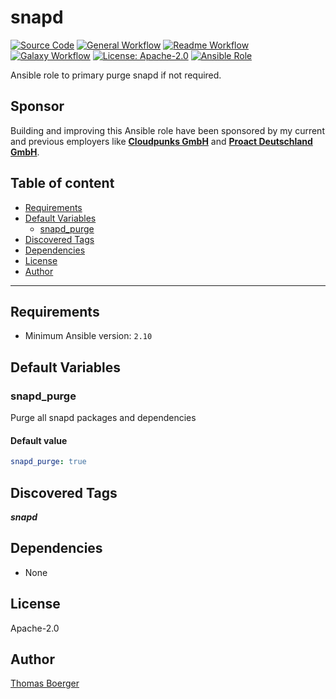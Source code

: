 # snapd

[![Source Code](https://img.shields.io/badge/github-source%20code-blue?logo=github&amp;logoColor=white)](https://github.com/rolehippie/snapd)
[![General Workflow](https://github.com/rolehippie/snapd/actions/workflows/general.yml/badge.svg)](https://github.com/rolehippie/snapd/actions/workflows/general.yml)
[![Readme Workflow](https://github.com/rolehippie/snapd/actions/workflows/readme.yml/badge.svg)](https://github.com/rolehippie/snapd/actions/workflows/readme.yml)
[![Galaxy Workflow](https://github.com/rolehippie/snapd/actions/workflows/galaxy.yml/badge.svg)](https://github.com/rolehippie/snapd/actions/workflows/galaxy.yml)
[![License: Apache-2.0](https://img.shields.io/github/license/rolehippie/snapd)](https://github.com/rolehippie/snapd/blob/master/LICENSE)
[![Ansible Role](https://img.shields.io/badge/role-rolehippie.snapd-blue)](https://galaxy.ansible.com/rolehippie/snapd)

Ansible role to primary purge snapd if not required.

## Sponsor

Building and improving this Ansible role have been sponsored by my current and previous employers like **[Cloudpunks GmbH](https://cloudpunks.de)** and **[Proact Deutschland GmbH](https://www.proact.eu)**.

## Table of content

- [Requirements](#requirements)
- [Default Variables](#default-variables)
  - [snapd_purge](#snapd_purge)
- [Discovered Tags](#discovered-tags)
- [Dependencies](#dependencies)
- [License](#license)
- [Author](#author)

---

## Requirements

- Minimum Ansible version: `2.10`


## Default Variables

### snapd_purge

Purge all snapd packages and dependencies

#### Default value

```YAML
snapd_purge: true
```

## Discovered Tags

**_snapd_**


## Dependencies

- None

## License

Apache-2.0

## Author

[Thomas Boerger](https://github.com/tboerger)
